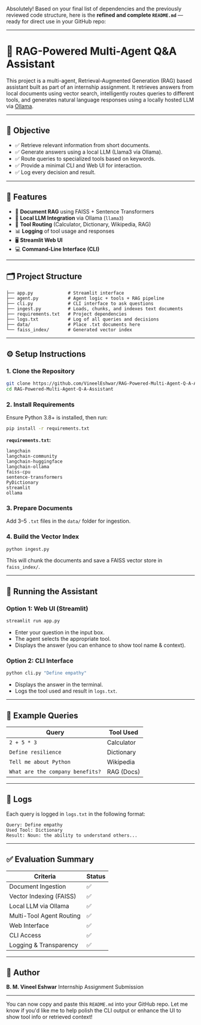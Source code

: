 Absolutely! Based on your final list of dependencies and the previously reviewed code structure, here is the **refined and complete `README.md`** — ready for direct use in your GitHub repo:

---

# 🧠 RAG-Powered Multi-Agent Q\&A Assistant

This project is a multi-agent, Retrieval-Augmented Generation (RAG) based assistant built as part of an internship assignment. It retrieves answers from local documents using vector search, intelligently routes queries to different tools, and generates natural language responses using a locally hosted LLM via [Ollama](https://ollama.com).

---

## 🎯 Objective

* ✅ Retrieve relevant information from short documents.
* ✅ Generate answers using a local LLM (Llama3 via Ollama).
* ✅ Route queries to specialized tools based on keywords.
* ✅ Provide a minimal CLI and Web UI for interaction.
* ✅ Log every decision and result.

---

## 🔧 Features

* 📄 **Document RAG** using FAISS + Sentence Transformers
* 🤖 **Local LLM Integration** via Ollama (`llama3`)
* 🧠 **Tool Routing** (Calculator, Dictionary, Wikipedia, RAG)
* 📊 **Logging** of tool usage and responses
* 🖥️ **Streamlit Web UI**
* 💻 **Command-Line Interface (CLI)**

---

## 🗂️ Project Structure

```
├── app.py             # Streamlit interface
├── agent.py           # Agent logic + tools + RAG pipeline
├── cli.py             # CLI interface to ask questions
├── ingest.py          # Loads, chunks, and indexes text documents
├── requirements.txt   # Project dependencies
├── logs.txt           # Log of all queries and decisions
├── data/              # Place .txt documents here
└── faiss_index/       # Generated vector index
```

---

## ⚙️ Setup Instructions

### 1. Clone the Repository

```bash
git clone https://github.com/VineelEshwar/RAG-Powered-Multi-Agent-Q-A-Assistant
cd RAG-Powered-Multi-Agent-Q-A-Assistant
```

### 2. Install Requirements

Ensure Python 3.8+ is installed, then run:

```bash
pip install -r requirements.txt
```

**`requirements.txt`:**

```
langchain
langchain-community
langchain-huggingface
langchain-ollama
faiss-cpu
sentence-transformers
PyDictionary
streamlit
ollama
```

### 3. Prepare Documents

Add 3–5 `.txt` files in the `data/` folder for ingestion.

### 4. Build the Vector Index

```bash
python ingest.py
```

This will chunk the documents and save a FAISS vector store in `faiss_index/`.

---

## 🚀 Running the Assistant

### Option 1: Web UI (Streamlit)

```bash
streamlit run app.py
```

* Enter your question in the input box.
* The agent selects the appropriate tool.
* Displays the answer (you can enhance to show tool name & context).

### Option 2: CLI Interface

```bash
python cli.py "Define empathy"
```

* Displays the answer in the terminal.
* Logs the tool used and result in `logs.txt`.

---

## 💬 Example Queries

| Query                            | Tool Used  |
| -------------------------------- | ---------- |
| `2 + 5 * 3`                      | Calculator |
| `Define resilience`              | Dictionary |
| `Tell me about Python`           | Wikipedia  |
| `What are the company benefits?` | RAG (Docs) |

---

## 📝 Logs

Each query is logged in `logs.txt` in the following format:

```
Query: Define empathy
Used Tool: Dictionary
Result: Noun: the ability to understand others...
```

---

## ✅ Evaluation Summary

| Criteria                 | Status |
| ------------------------ | ------ |
| Document Ingestion       | ✅      |
| Vector Indexing (FAISS)  | ✅      |
| Local LLM via Ollama     | ✅      |
| Multi-Tool Agent Routing | ✅      |
| Web Interface            | ✅      |
| CLI Access               | ✅      |
| Logging & Transparency   | ✅      |

---

## 👤 Author

**B. M. Vineel Eshwar**
Internship Assignment Submission

---

You can now copy and paste this `README.md` into your GitHub repo. Let me know if you'd like me to help polish the CLI output or enhance the UI to show tool info or retrieved context!
